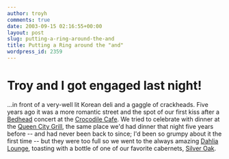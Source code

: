 ```yaml
---
author: troyh
comments: true
date: 2003-09-15 02:16:55+00:00
layout: post
slug: putting-a-ring-around-the-and
title: Putting a Ring around the "and"
wordpress_id: 2359
---
```


# Troy and I got engaged last night!



...in front of a very-well lit Korean deli and a gaggle of crackheads.  Five years ago it was a more romantic street and the spot of our first kiss after a [Bedhead](http://www.brainwashed.com/bedhead/info.html) concert at the [Crocodile Cafe](http://www.thecrocodile.com/).  We tried to celebrate with dinner at the [Queen City Grill](http://www.queencitygrill.citysearch.com/), the same place we'd had dinner that night five years before -- and had never been back to since; I'd been so grumpy about it the first time -- but they were too full so we went to the always amazing [Dahlia Lounge](http://www.tomdouglas.com/dahlia/index.html), toasting with a bottle of one of our favorite cabernets, [Silver Oak](http://www.silveroak.com/).
